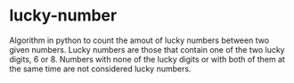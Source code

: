 # lucky-number
Algorithm in python to count the amout of lucky numbers between two given numbers. Lucky numbers are those that contain one of the two lucky digits, 6 or 8. Numbers with none of the lucky digits or with both of them at the same time are not considered lucky numbers.
